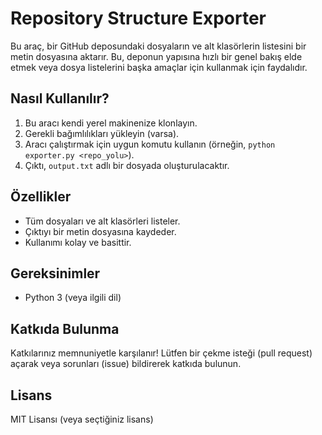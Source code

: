 # Repository Structure Exporter

Bu araç, bir GitHub deposundaki dosyaların ve alt klasörlerin listesini bir metin dosyasına aktarır. Bu, deponun yapısına hızlı bir genel bakış elde etmek veya dosya listelerini başka amaçlar için kullanmak için faydalıdır.

## Nasıl Kullanılır?

1.  Bu aracı kendi yerel makinenize klonlayın.
2.  Gerekli bağımlılıkları yükleyin (varsa).
3.  Aracı çalıştırmak için uygun komutu kullanın (örneğin, `python exporter.py <repo_yolu>`).
4.  Çıktı, `output.txt` adlı bir dosyada oluşturulacaktır.

## Özellikler

*   Tüm dosyaları ve alt klasörleri listeler.
*   Çıktıyı bir metin dosyasına kaydeder.
*   Kullanımı kolay ve basittir.

## Gereksinimler

*   Python 3 (veya ilgili dil)

## Katkıda Bulunma

Katkılarınız memnuniyetle karşılanır! Lütfen bir çekme isteği (pull request) açarak veya sorunları (issue) bildirerek katkıda bulunun.

## Lisans

MIT Lisansı (veya seçtiğiniz lisans)
